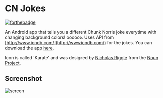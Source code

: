 # CN Jokes

[![forthebadge](http://forthebadge.com/badges/built-with-love.svg)](http://forthebadge.com)

An Android app that tells you a different Chunk Norris joke everytime with changing background colors! oooooo. Uses API from [http://www.icndb.com/](http://www.icndb.com/) for the jokes. You can download the app [here](https://play.google.com/store/apps/details?id=com.fisheradelakin.cnjokes).

Icon is called 'Karate' and was designed by [Nicholas Riggle](http://www.thenounproject.com/NickR) from the [Noun Project](http://www.thenounproject.com).

## Screenshot
![screen](http://i.imgur.com/oEupvA8.png "screenshot")
